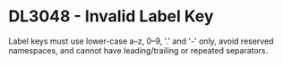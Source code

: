 # DL3048 - Invalid Label Key

Label keys must use lower-case a–z, 0–9, '.' and '-' only, avoid reserved namespaces, and cannot have leading/trailing or repeated separators.
